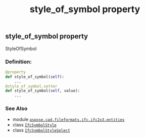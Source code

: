 ﻿---
title: style_of_symbol property
second_title: Aspose.CAD for Python via .NET API References
description: 
type: docs
weight: 50
url: /aspose.cad.fileformats.ifc.ifc2x3.entities/ifcsymbolstyle/style_of_symbol/
is_root: false
---

## style_of_symbol property


StyleOfSymbol
### Definition:
```python
@property
def style_of_symbol(self):
    ...
@style_of_symbol.setter
def style_of_symbol(self, value):
    ...
```

### See Also
* module [`aspose.cad.fileformats.ifc.ifc2x3.entities`](../../)
* class [`IfcSymbolStyle`](/cad/python-net/aspose.cad.fileformats.ifc.ifc2x3.entities/ifcsymbolstyle)
* class [`IfcSymbolStyleSelect`](/cad/python-net/aspose.cad.fileformats.ifc.ifc2x3.types/ifcsymbolstyleselect)
